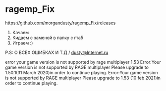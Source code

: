 # ragemp_Fix

https://github.com/morgandusty/ragemp_Fix/releases

1. Качаем
2. Кидаем с заменой в папку с гта5
3. Играем :)


P.S: О ВСЕХ ОШИБКАХ И Т.Д / dusty@Internet.ru

error your game version is not supported by rage multiplayer 1.53
Error:Your game version is not supported by RAGE multiplayer
Please upgrade to 1.50.1(31 March 2020)in order to continue playing.
Error:Your game version is not supported by RAGE multiplayer
Please upgrade to 1.53 (10 feb 2021)in order to continue playing.
